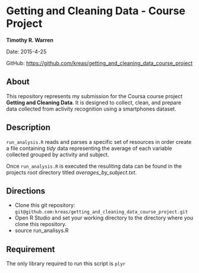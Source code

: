 # Getting and Cleaning Data - Course Project

**Timothy R. Warren**

Date: 2015-4-25

GitHub: https://github.com/kreas/getting_and_cleaning_data_course_project

## About
This repository represents my submission for the Coursa course project **Getting and Cleaning Data**. It is designed to collect, clean, and prepare data collected from activity recognition using a smartphones dataset.

## Description
`run_analysis.R` reads and parses a specific set of resources in order create a file containing *tidy*  data representing the average of each variable collected grouped by activity and subject.

Once `run_analysis.R` is executed the resuliting data can be found in the projects root directory titled *averages_by_subject.txt*.

## Directions
* Clone this git repository: `git@github.com:kreas/getting_and_cleaning_data_course_project.git`
* Open R Studio and set your working directory to the directory where you clone this repository.
* source run_analisys.R

## Requirement
The only library required to run this script is `plyr`